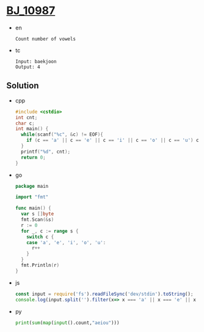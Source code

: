 # [BJ_10987](https://acmicpc.net/problem/10987)

* en

  ```en
  Count number of vowels
  ```

* tc

  ```tc
  Input: baekjoon
  Output: 4
  ```

## Solution

* cpp

  ```cpp
  #include <cstdio>
  int cnt;
  char c;
  int main() {
    while(scanf("%c", &c) != EOF){
      if (c == 'a' || c == 'e' || c == 'i' || c == 'o' || c == 'u') cnt++;
    }
    printf("%d", cnt);
    return 0;
  }
  ```

* go

  ```go
  package main

  import "fmt"

  func main() {
    var s []byte
    fmt.Scan(&s)
    r := 0
    for _, c := range s {
      switch c {
      case 'a', 'e', 'i', 'o', 'u':
        r++
      }
    }
    fmt.Println(r)
  }
  ```

* js

  ```js
  const input = require('fs').readFileSync('dev/stdin').toString();
  console.log(input.split('').filter(x=> x === 'a' || x === 'e' || x === 'i' || x === 'o' || x === 'u').length);
  ```

* py

  ```py
  print(sum(map(input().count,"aeiou")))
  ```
